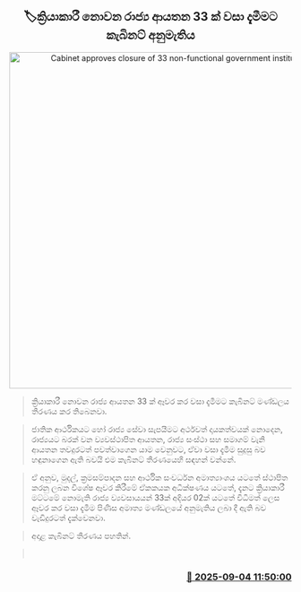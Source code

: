 <p align='center'><b><h2 align='center' title='Cabinet approves closure of 33 non-functional government institutions'>🏷ක්‍රියාකාරී නොවන රාජ්‍ය ආයතන 33 ක් වසා දැමීමට කැබිනට් අනුමැතිය</h2></b></p>
<p align='center'><img src='https://helakuru.sgp1.cdn.digitaloceanspaces.com/esana/images/lib/goveoffice[1].jpg' width='600' alt='Cabinet approves closure of 33 non-functional government institutions'></p>

> ක්‍රියාකාරී නොවන රාජ්‍ය ආයතන 33 ක් ඈවර කර වසා දැමීමට කැබිනට් මණ්ඩලය තීරණය කර තිබෙනවා.

> ජාතික ආර්ථිකයට හෝ රාජ්‍ය සේවා සැපයීමට අර්ථවත් දායකත්වයක් නොදෙන, රාජ්‍යයට බරක් වන ව්‍යවස්ථාපිත ආයතන, රාජ්‍ය සංස්ථා සහ සමාගම් වැනි ආයතන තවදුරටත් පවත්වාගෙන යාම වෙනුවට, ඒවා වසා දැමීම සුදුසු බව හඳුනාගෙන ඇති බවයි එම කැබිනට් තීරණයෙහි සඳහන් වන්නේ.

> ඒ අනුව, මුදල්, ක්‍රමසම්පාදන සහ ආර්ථික සංවර්ධන අමාත්‍යාංශය යටතේ ස්ථාපිත කරනු ලබන විශේෂ ඈවර කිරීමේ ඒකකයක අධීක්ෂණය යටතේ, දැනට ක්‍රියාකාරී මට්ටමේ නොමැති රාජ්‍ය ව්‍යවසායයන් 33ක් අදියර 02ක් යටතේ විධිමත් ලෙස ඈවර කර වසා දැමීම පිණිස අමාත්‍ය මණ්ඩලයේ අනුමැතිය ලබා දී ඇති බව වැඩිදුරටත් දැක්වෙනවා‍.

> අදාළ කැබිනට් තීරණය පහතින්.

>  



<h3 align='right'><a href='https://www.helakuru.lk/esana/p/113343/'>📅 2025-09-04 11:50:00</a></h3>
